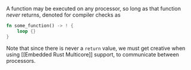A function may be executed on any processor, so long as that function *never* returns, denoted for compiler checks as

```Rust
fn some_function() -> ! {
	loop {}
}
```

Note that since there is never a `return` value, we must get creative when using [[Embedded Rust Multicore]] support, to communicate between processors. 